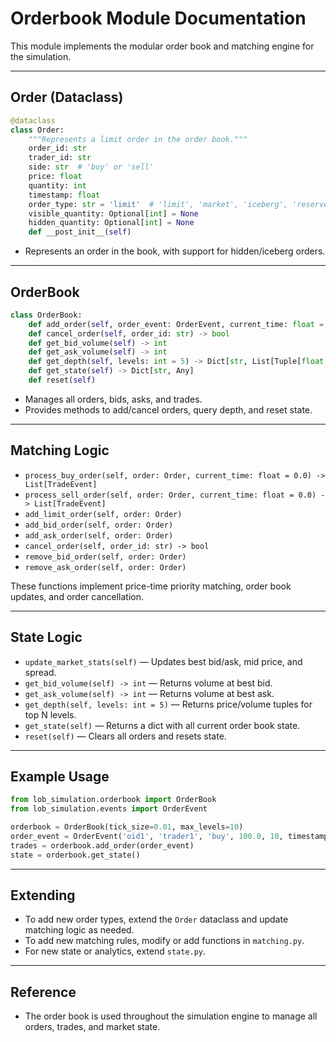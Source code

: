 # Orderbook Module Documentation

This module implements the modular order book and matching engine for the simulation.

---

## Order (Dataclass)

```python
@dataclass
class Order:
    """Represents a limit order in the order book."""
    order_id: str
    trader_id: str
    side: str  # 'buy' or 'sell'
    price: float
    quantity: int
    timestamp: float
    order_type: str = 'limit'  # 'limit', 'market', 'iceberg', 'reserve'
    visible_quantity: Optional[int] = None
    hidden_quantity: Optional[int] = None
    def __post_init__(self)
```
- Represents an order in the book, with support for hidden/iceberg orders.

---

## OrderBook

```python
class OrderBook:
    def add_order(self, order_event: OrderEvent, current_time: float = 0.0) -> List[TradeEvent]
    def cancel_order(self, order_id: str) -> bool
    def get_bid_volume(self) -> int
    def get_ask_volume(self) -> int
    def get_depth(self, levels: int = 5) -> Dict[str, List[Tuple[float, int]]]
    def get_state(self) -> Dict[str, Any]
    def reset(self)
```
- Manages all orders, bids, asks, and trades.
- Provides methods to add/cancel orders, query depth, and reset state.

---

## Matching Logic

- `process_buy_order(self, order: Order, current_time: float = 0.0) -> List[TradeEvent]`
- `process_sell_order(self, order: Order, current_time: float = 0.0) -> List[TradeEvent]`
- `add_limit_order(self, order: Order)`
- `add_bid_order(self, order: Order)`
- `add_ask_order(self, order: Order)`
- `cancel_order(self, order_id: str) -> bool`
- `remove_bid_order(self, order: Order)`
- `remove_ask_order(self, order: Order)`

These functions implement price-time priority matching, order book updates, and order cancellation.

---

## State Logic

- `update_market_stats(self)` — Updates best bid/ask, mid price, and spread.
- `get_bid_volume(self) -> int` — Returns volume at best bid.
- `get_ask_volume(self) -> int` — Returns volume at best ask.
- `get_depth(self, levels: int = 5)` — Returns price/volume tuples for top N levels.
- `get_state(self)` — Returns a dict with all current order book state.
- `reset(self)` — Clears all orders and resets state.

---

## Example Usage

```python
from lob_simulation.orderbook import OrderBook
from lob_simulation.events import OrderEvent

orderbook = OrderBook(tick_size=0.01, max_levels=10)
order_event = OrderEvent('oid1', 'trader1', 'buy', 100.0, 10, timestamp=0.0)
trades = orderbook.add_order(order_event)
state = orderbook.get_state()
```

---

## Extending
- To add new order types, extend the `Order` dataclass and update matching logic as needed.
- To add new matching rules, modify or add functions in `matching.py`.
- For new state or analytics, extend `state.py`.

---

## Reference
- The order book is used throughout the simulation engine to manage all orders, trades, and market state. 
